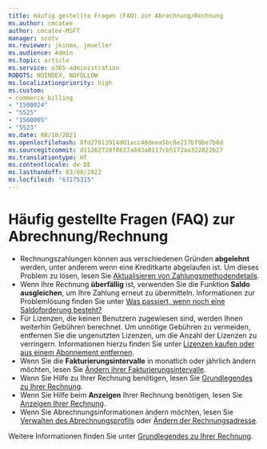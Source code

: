 ```yaml
---
title: Häufig gestellte Fragen (FAQ) zur Abrechnung/Rechnung
ms.author: cmcatee
author: cmcatee-MSFT
manager: scotv
ms.reviewer: jkinma, jmueller
ms.audience: Admin
ms.topic: article
ms.service: o365-administration
ROBOTS: NOINDEX, NOFOLLOW
ms.localizationpriority: high
ms.custom:
- commerce_billing
- "1500024"
- "5525"
- "1500005"
- "5523"
ms.date: 08/10/2021
ms.openlocfilehash: 8fd27613914d01acc48deea5bc8e217bf9be7b6d
ms.sourcegitcommit: d11262728f0617a843a0117cb5172aa322022b27
ms.translationtype: HT
ms.contentlocale: de-DE
ms.lasthandoff: 03/08/2022
ms.locfileid: "63175315"
---
```

# <a name="billing-or-invoice-faq"></a>Häufig gestellte Fragen (FAQ) zur Abrechnung/Rechnung

- Rechnungszahlungen können aus verschiedenen Gründen **abgelehnt** werden, unter anderem wenn eine Kreditkarte abgelaufen ist. Um dieses Problem zu lösen, lesen Sie [Aktualisieren von Zahlungsmethodendetails](https://docs.microsoft.com/microsoft-365/commerce/billing-and-payments/manage-payment-methods#update-payment-method-details).
- Wenn Ihre Rechnung **überfällig** ist, verwenden Sie die Funktion **Saldo ausgleichen**, um Ihre Zahlung erneut zu übermitteln. Informationen zur Problemlösung finden Sie unter [Was passiert, wenn noch eine Saldoforderung besteht?](https://docs.microsoft.com/microsoft-365/commerce/billing-and-payments/pay-for-your-subscription#what-if-i-have-an-outstanding-balance)
- Für Lizenzen, die keinen Benutzern zugewiesen sind, werden Ihnen weiterhin Gebühren berechnet. Um unnötige Gebühren zu vermeiden, entfernen Sie die ungenutzten Lizenzen, um die Anzahl der Lizenzen zu verringern. Informationen hierzu finden Sie unter [Lizenzen kaufen oder aus einem Abonnement entfernen](https://docs.microsoft.com/microsoft-365/commerce/licenses/buy-licenses).
- Wenn Sie die **Fakturierungsintervalle** in monatlich oder jährlich ändern möchten, lesen Sie [Ändern ihrer Fakturierungsintervalle](https://docs.microsoft.com/microsoft-365/commerce/billing-and-payments/change-payment-frequency).
- Wenn Sie Hilfe zu Ihrer Rechnung benötigen, lesen Sie [Grundlegendes zu Ihrer Rechnung](https://docs.microsoft.com/microsoft-365/commerce/billing-and-payments/understand-your-invoice2).
- Wenn Sie Hilfe beim **Anzeigen** Ihrer Rechnung benötigen, lesen Sie [Anzeigen Ihrer Rechnung](https://docs.microsoft.com/microsoft-365/commerce/billing-and-payments/view-your-bill-or-invoice).
- Wenn Sie Abrechnungsinformationen ändern möchten, lesen Sie [Verwalten des Abrechnungsprofils](https://docs.microsoft.com/microsoft-365/commerce/billing-and-payments/manage-billing-profiles) oder [Ändern der Rechnungsadresse](https://docs.microsoft.com/microsoft-365/commerce/billing-and-payments/change-your-billing-addresses).

Weitere Informationen finden Sie unter [Grundlegendes zu Ihrer Rechnung](https://docs.microsoft.com/microsoft-365/commerce/billing-and-payments/understand-your-invoice2).